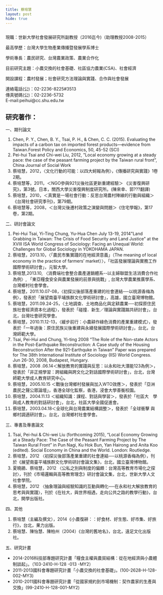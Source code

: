 ```yaml
---
title: 蔡培慧
layout: post
hide: true
---
```


<span class="image right"><img src="{{ 'assets/images/cai.jpg' | relative_url }}" alt="" /></span>

現職：世新大學社會發展研究所副教授（2016迄今)（助理教授2008-2015）

最高學歷：台灣大學生物產業傳播暨發展學系博士

學術專長：農民研究、台灣農業政策、農業合作化

目前研究主題：小農交換的社會基礎、社區協力農業(CSA)、社會經濟

開設課程：農村發展；社會研究方法理論與實踐、合作與社會發展

<p>連絡電話(公)：02-2236-8225#3513<br>
傳真號碼(公)：02-2236-5732<br>
E-mail:peihui@cc.shu.edu.tw</p>
 
## 研究著作：

一、期刊論文

1. Chen, P. Y., Chen, B. Y., Tsai, P. H., & Chen, C. C. (2015). Evaluating the impacts of a carbon tax on imported forest products—evidence from Taiwan.Forest Policy and Economics, 50, 45-52  (SCI)
2. Pei-hui Tsai and Chi-wei Liu, 2012, ”Local economy growing at a steady pace: the case of the peasant farming project by the Taiwan rural front”, China Journal of Social Work
3. 蔡培慧，2012，〈文化行動的可能：以四大蚵報為例〉，《傳播研究與實踐》1卷2期。
4. 蔡培慧等，2011，＜NGO參與921災後社區更新重建經驗＞ 《災害復興研究》，第3號。日本，關西大學災害復興制度研究所。(陳來幸、郭???翻譯)
5. 蔡培慧，2010，＜真實是一場社會行動：反思台灣農村陣線的行動與組織＞《台灣社會研究季刊》，第79期。
6. 蔡培慧等，2008，＜台灣災後遷村政策之演變與問題＞《住宅學報》，第17卷，第2期。

二、研討會論文
 
1. Pei-Hui Tsai, Yi-Ting Chung, Yu-Hua Chen July 13-19, 2014"Land Grabbing in Taiwan: The Crisis of Food Security and Land Justice" at the XVIII ISA World Congress of Sociology: Facing an Unequal World: Challenges for Global Sociology in YOKOHAMA JAPAN.
2. 蔡培慧，2013.10，〈「農民市集實踐的在地經濟意義」（The meaning of local economy in the practice of farmers’ market）〉，「社區發展理論與實務工作國際學術研討會」，元智大學。
3. 蔡培慧,2013.10, 〈消費端社會整合農產運銷體系--以主婦聯盟生活消費合作社為例〉, 「東亞糧食安全與農業發展的前景與挑戰」, 台灣大學農業推廣學系、台灣鄉村社會學會。
4. 蔡培慧，2011.10.07-08，〈初探災後部落產重建的社會連結──以桃源香梅為例〉，發表於「展望南臺平埔族群文化學術研討會」，高雄，國立臺灣博物館。
5. 蔡培慧，2011.09.24-25，〈土地調查、土地商品化與定耕農業──初探原住民族社會經濟資本化過程〉，發表於「碰撞．新生／理論與實踐踹共研討會」，台北，台灣社會研究學會。
6. 蔡培慧，2010.11.12-13，〈緩步前行：小農耕作綠色消費的產業重建模式〉，發表於「一年過後：原住民族災後重建與永續發展國際學術研討會」，台北，台灣師範大學。
7. Tsai, Pei-Hui and Chung, Yi-ting 2008 “The Role of the Non-state Actors in the Post-Earthquake Reconstruction: A Case study of the Housing Reconstruction After the 921-Earthquke in Taiwan” Paper was prepared for The 38th International Institute of Sociology (IIS) World Congress. Jun 26-30, 2008, Budapest, Hungary.
8. 蔡培慧，2008 .06.14＜解放教育的實踐與反思：以永和社大潛能123為例＞，發表於「非正規學習：跨組織與跨文化之對話國際學術研討會」，台北，台灣師範大學成人教育研究中心。
9. 蔡培慧，2005.10.15 ＜戰後台灣鄉村發展與加入WTO效應＞，發表於「亞洲農民之聲公眾論壇」，香港全球化監察，香港，浸會大學善衡校園。
10. 蔡培慧，2004.11.13 ＜組織知識：課程、對話與學習＞，發表於「社區大　學與成人教育的對話研討會」，台北，社區大學全國促進會。
11. 蔡培慧，2003.04.18＜全球化與台灣農業結構調整＞，發表於「全球衝擊 與鄉村調適研討會」。台北，台灣鄉村社會學會。

三、專書及專書論文

1. Tsai, Pei-hui & Chi-wei Liu (forthcoming 2015), “Local Economy Growing at a Steady Pace: The Case of the Peasant Farming Project by The Taiwan Rural Front” in Pun Nagi, Ku Hok Bun, Yan Hairong and Anita Koo (edited). Social Economy in China and the World. London: Routledge.
2. 蔡培慧，2012 〈初探災後部落產業重建的社會連結──以桃源香梅為例〉，刊於《展望南臺平埔族群文化學術研討會論文集》，台北，國立臺灣博物館。
3. 夏曉鵑、蔡培慧，2012 〈公私之別與制度的偏頗：台灣高等教育市場化之探討〉，刊於《市場邏輯與高等教育理念》研討會論文集，台北，世新大學人文社會學院。
4. 蔡培慧，2012 〈抽象理論與經驗知識的互動與轉化──在永和社大解放教育的思考與與實踐〉，刊於《在社大，與世界相遇，走向公共之路的教學行動》，台北，開學出版社。

四、其他

1. 蔡培慧（主編及撰文），2014《小農復耕：：好食材、好生態、好市集、好旅行》，台北，果力出版。
2. 蔡培慧、陳怡慧、陳柏州（2004）《台灣的舊地名》，台北，遠足文化出版社。

五、研究計畫

- 2014-2016科技部專題研究計畫「糧食主權與農貿結構：從在地經濟與小農體制談起」。（103-2410-H-128 -013 -MY2）
- 2011-2013國科會專題研究計畫「小農交換的社會基礎」。(100-2628-H-128-002-MY3)
- 2010-2011國科會專題研究計畫「從國家規約到市場機制：契作農家的生產與交換」(99-2410-H-128-001-MY2)
